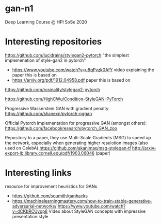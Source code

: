# gan-n1
Deep Learning Course @ HPI SoSe 2020



# Interesting repositories
https://github.com/lucidrains/stylegan2-pytorch "the simplest implemenation of style-gan2 in pytorch"
- https://www.youtube.com/watch?v=u8qPvzk0AfY video explaining the paper this is based on
- https://arxiv.org/pdf/1912.04958.pdf paper this is based on

https://github.com/rosinality/stylegan2-pytorch

https://github.com/HighCWu/Condition-StyleGAN-PyTorch

Progressive Wasserstein GAN with gradient penalty: https://github.com/shanexn/pytorch-pggan

Official Pytorch implementation for progressive GAN (amongst others): https://github.com/facebookresearch/pytorch_GAN_zoo

Repository to a paper, they use Multi-Scale Gradients (MSG) to speed up the network, especially when generating higher resulotion images (also used on CelebA) 
https://github.com/akanimax/msg-stylegan-tf
http://arxiv-export-lb.library.cornell.edu/pdf/1903.06048 (paper)

# Interesting links
resource for improvement heuristics for GANs
 - https://github.com/soumith/ganhacks
 - https://machinelearningmastery.com/how-to-train-stable-generative-adversarial-networks/
https://www.youtube.com/watch?v=dCKbRCUyop8 Video about StyleGAN concepts with impressive presentation style
